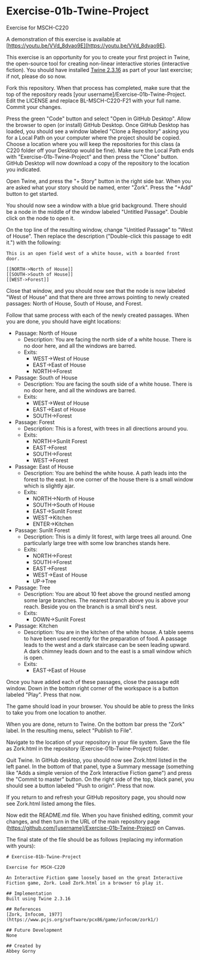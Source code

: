 # Exercise-01b-Twine-Project

Exercise for MSCH-C220

A demonstration of this exercise is available at [https://youtu.be/VVd_8dvao9E](https://youtu.be/VVd_8dvao9E).

This exercise is an opportunity for you to create your first project in Twine, the open-source tool for creating non-linear interactive stories (interactive fiction). You should have installed [Twine 2.3.16](http://twinery.org/)  as part of your last exercise; if not, please do so now.

Fork this repository. When that process has completed, make sure that the top of the repository reads [your username]/Exercise-01b-Twine-Project. Edit the LICENSE and replace BL-MSCH-C220-F21 with your full name.  Commit your changes.

Press the green "Code" button and select "Open in GitHub Desktop". Allow the browser to open (or install) GitHub Desktop. Once GitHub Desktop has loaded, you should see a window labeled "Clone a Repository" asking you for a Local Path on your computer where the project should be copied. Choose a location where you will keep the repositories for this class (a C220 folder off your Desktop would be fine). Make sure the Local Path ends with "Exercise-01b-Twine-Project" and then press the "Clone" button. GitHub Desktop will now download a copy of the repository to the location you indicated.

Open Twine, and press the "+ Story" button in the right side bar. When you are asked what your story should be named, enter "Zork". Press the "+Add" button to get started.

You should now see a window with a blue grid background. There should be a node in the middle of the window labeled "Untitled Passage". Double click on the node to open it.

On the top line of the resulting window, change "Untitled Passage" to "West of House". Then replace the description ("Double-click this passage to edit it.") with the following:

```
This is an open field west of a white house, with a boarded front door.

[[NORTH->North of House]]
[[SOUTH->South of House]]
[[WEST->Forest]]
```

Close that window, and you should now see that the node is now labeled "West of House" and that there are three arrows pointing to newly created passages: North of House, South of House, and Forest.

Follow that same process with each of the newly created passages. When you are done, you should have eight locations:

 * Passage: North of House
   * Description: You are facing the north side of a white house.  There is no door here, and all the windows are barred.
   * Exits:
     * WEST->West of House
     * EAST->East of House
     * NORTH->Forest
 * Passage: South of House
   * Description: You are facing the south side of a white house. There is no door here, and all the windows are barred.
   * Exits:
     * WEST->West of House
     * EAST->East of House
     * SOUTH->Forest
 * Passage: Forest
   * Description: This is a forest, with trees in all directions around you.
   * Exits:
     * NORTH->Sunlit Forest
     * EAST->Forest
     * SOUTH->Forest
     * WEST->Forest
 * Passage: East of House
   * Description: You are behind the white house. A path leads into the forest to the east. In one corner of the house there is a small window which is slightly ajar.
   * Exits:
     * NORTH->North of House
     * SOUTH->South of House
     * EAST->Sunlit Forest
     * WEST->Kitchen
     * ENTER->Kitchen
 * Passage: Sunlit Forest
   * Description: This is a dimly lit forest, with large trees all around.  One particularly large tree with some low branches stands here.
   * Exits:
     * NORTH->Forest
     * SOUTH->Forest
     * EAST->Forest
     * WEST->East of House
     * UP->Tree
 * Passage: Tree
   * Description: You are about 10 feet above the ground nestled among some large branches. The nearest branch above you is above your reach. Beside you on the branch is a small bird's nest.
   * Exits:
     * DOWN->Sunlit Forest
 * Passage: Kitchen
   * Description: You are in the kitchen of the white house. A table seems to have been used recently for the preparation of food. A passage leads to the west and a dark staircase can be seen leading upward. A dark chimney leads down and to the east is a small window which is open.
   * Exits:
     * EAST->East of House

Once you have added each of these passages, close the passage edit window. Down in the bottom right corner of the workspace is a button labeled "Play". Press that now.

The game should load in your browser. You should be able to press the links to take you from one location to another.

When you are done, return to Twine. On the bottom bar press the "Zork" label. In the resulting menu, select "Publish to File".

Navigate to the location of your repository in your file system. Save the file as Zork.html in the repository (Exercise-01b-Twine-Project) folder.

Quit Twine. In GitHub desktop, you should now see Zork.html listed in the left panel. In the bottom of that panel, type a Summary message (something like "Adds a simple version of the Zork Interactive Fiction game") and press the "Commit to master" button. On the right side of the top, black panel, you should see a button labeled "Push to origin". Press that now.

If you return to and refresh your GitHub repository page, you should now see Zork.html listed among the files.

Now edit the README.md file. When you have finished editing, commit your changes, and then turn in the URL of the main repository page (https://github.com/[username]/Exercise-01b-Twine-Project) on Canvas.

The final state of the file should be as follows (replacing my information with yours):
```
# Exercise-01b-Twine-Project

Exercise for MSCH-C220

An Interactive Fiction game loosely based on the great Interactive Fiction game, Zork. Load Zork.html in a browser to play it.

## Implementation
Built using Twine 2.3.16

## References
[Zork, Infocom, 1977](https://www.pcjs.org/software/pcx86/game/infocom/zork1/)

## Future Development
None

## Created by 
Abbey Gorny
```
